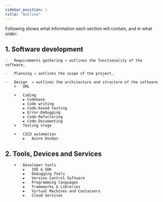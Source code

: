 ```yaml
---
sidebar_position: 1
title: "Outline"
---
```


Following shows what information each section will contain, and in what order:

## 1. **Software development**
    -   Requirements gathering → outlines the functionality of the software,

    -   Planning → outlines the scope of the project,

    -   Design  → outlines the architecture and structure of the software
        +   UML

        +   Coding
            ► Codebase
            ► Code writing
            ► Code-based testing
            ► Error-Debugging
            ► Code-Refactoring
            ► Code-Documenting
        +   Testing stage
        
        +   CICD automation
            ►   Azure DevOps

## 2. **Tools, Devices and Services**
        +   Developer tools
            ►   IDE & SDK
            ►   Debugging Tools
            ►   Version Control Software
            ►   Programming languages
            ►   Frameworks & Libraries
            ►   Virtual Machines and Containers
            ►   Cloud Services
